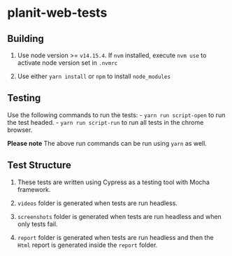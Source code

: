 # planit-web-tests

## Building
1. Use node version >= `v14.15.4`. If `nvm` installed, execute `nvm use` to activate node version set in `.nvmrc`
 
2. Use either `yarn install` or `npm` to install `node_modules`

## Testing
Use the following commands to run the tests:
    - `yarn run script-open` to run the test headed.
    - `yarn run script-run` to run all tests in the chrome browser.

**Please note** The above run commands can be run using `yarn` as well.

## Test Structure
1. These tests are written using Cypress as a testing tool with Mocha framework.

2. `videos` folder is generated when tests are run headless.
 
3. `screenshots` folder is generated when tests are run headless and when only tests fail.
 
4. `report` folder is generated when tests are run headless and then the `Html` report is generated inside the `report` folder. 